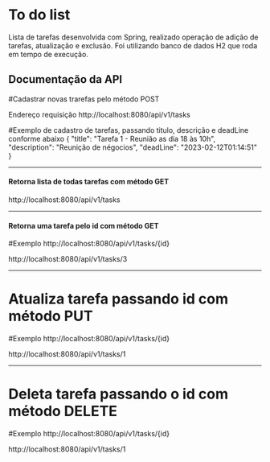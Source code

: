 
# To do list

Lista de tarefas desenvolvida com Spring, realizado operação de adição de tarefas, atualização e exclusão. 
Foi utilizando banco de dados H2 que roda em tempo de execução.




## Documentação da API

#Cadastrar novas trarefas pelo método POST 

Endereço requisição http://localhost:8080/api/v1/tasks

#Exemplo de cadastro de tarefas, passando titulo, descrição e deadLine conforme abaixo
   {
        "title": "Tarefa 1  - Reunião as dia 18 às 10h",
        "description": "Reunição de négocios",
        "deadLine": "2023-02-12T01:14:51"
    }

--------------------------------------------------


#### Retorna lista de todas tarefas com método GET
http://localhost:8080/api/v1/tasks


--------------------------------------------------


#### Retorna uma tarefa pelo id com método GET
#Exemplo http://localhost:8080/api/v1/tasks/{id}

http://localhost:8080/api/v1/tasks/3


--------------------------------------------------

# Atualiza tarefa passando id com método PUT
#Exemplo http://localhost:8080/api/v1/tasks/{id}

http://localhost:8080/api/v1/tasks/1


--------------------------------------------------

# Deleta tarefa passando o id com método DELETE
#Exemplo http://localhost:8080/api/v1/tasks/{id}

http://localhost:8080/api/v1/tasks/1





